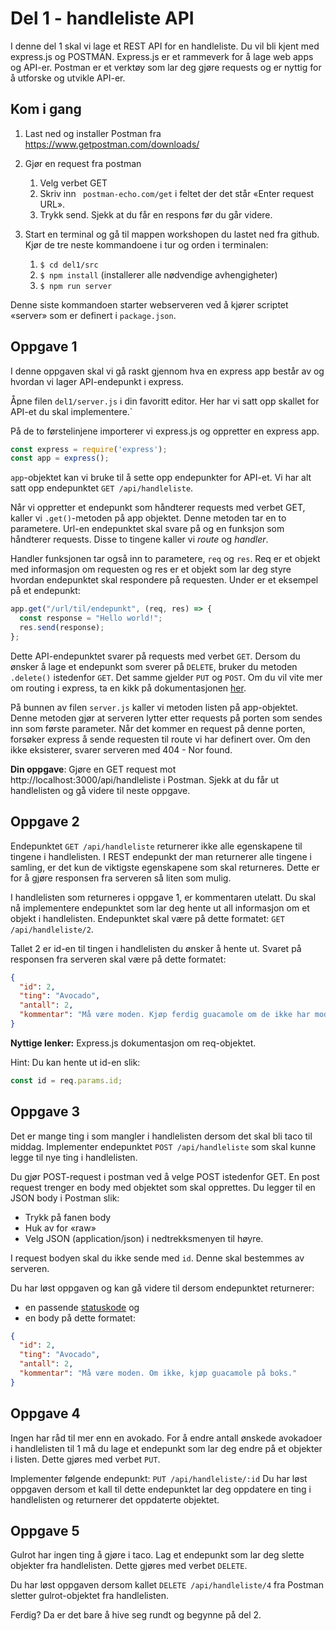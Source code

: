# Del 1 - handleliste API
I denne del 1 skal vi lage et REST API for en handleliste. Du vil bli kjent med express.js og POSTMAN. Express.js er et rammeverk for å lage web apps og API-er. Postman er et verktøy som lar deg gjøre requests og er nyttig for å utforske og utvikle API-er.

## Kom i gang
1.	Last ned og installer Postman fra https://www.getpostman.com/downloads/ 
2.	Gjør en request fra postman
    1.	Velg verbet GET
    2. Skriv inn ` postman-echo.com/get` i feltet der det står «Enter request URL».
    3. Trykk send. Sjekk at du får en respons før du går videre.
 
3.	Start en terminal og gå til mappen workshopen du lastet ned fra github. Kjør de tre neste kommandoene i tur og orden i terminalen:
    1.	`$ cd del1/src`
    2.	`$ npm install` (installerer alle nødvendige avhengigheter)
    3.	`$ npm run server` 

Denne siste kommandoen starter webserveren ved å kjører scriptet «server» som er definert i `package.json`.

## Oppgave 1
I denne oppgaven skal vi gå raskt gjennom hva en express app består av og hvordan vi lager API-endepunkt i express.

Åpne filen `del1/server.js` i din favoritt editor. Her har vi satt opp skallet for API-et du skal implementere.`

På de to førstelinjene importerer vi express.js og oppretter en express app.
```js
const express = require('express');
const app = express();
```

`app`-objektet kan vi bruke til å sette opp endepunkter for API-et. Vi har alt satt opp endepunktet `GET /api/handleliste`.

Når vi oppretter et endepunkt som håndterer requests med verbet GET, kaller vi `.get()`-metoden på app objektet. Denne metoden tar en to parametere. Url-en endepunktet skal svare på og en funksjon som håndterer requests. Disse to tingene kaller vi _route_ og _handler_. 

Handler funksjonen tar også inn to parametere, `req` og `res`. Req er et objekt med informasjon om requesten og res er et objekt som lar deg styre hvordan endepunktet skal respondere på requesten. Under er et eksempel på et endepunkt:
```js
app.get("/url/til/endepunkt", (req, res) => {
  const response = "Hello world!";
  res.send(response);
};
```

Dette API-endepunktet svarer på requests med verbet `GET`. Dersom du ønsker å lage et endepunkt som sverer på `DELETE`, bruker du metoden `.delete()` istedenfor `GET`. Det samme gjelder `PUT` og `POST`. Om du vil vite mer om routing i express, ta en kikk på dokumentasjonen [her](https://expressjs.com/en/starter/basic-routing.html).


På bunnen av filen `server.js` kaller vi metoden listen på app-objektet. Denne metoden gjør at serveren lytter etter requests på porten som sendes inn som første parameter. Når det kommer en request på denne porten, forsøker express å sende requesten til route vi har definert over. Om den ikke eksisterer, svarer serveren med 404 - Nor found.

**Din oppgave**: 
Gjøre en GET request mot http://localhost:3000/api/handleliste i Postman. Sjekk at du får ut handlelisten og gå videre til neste oppgave.

## Oppgave 2
Endepunktet `GET /api/handleliste` returnerer ikke alle egenskapene til tingene i handlelisten. I REST endepunkt der man returnerer alle tingene i samling, er det kun de viktigste egenskapene som skal returneres. Dette er for å gjøre responsen fra serveren så liten som mulig. 

I handlelisten som returneres i oppgave 1, er kommentaren utelatt. Du skal nå implementere endepunktet som lar deg hente ut all informasjon om et objekt i handlelisten.
Endepunktet skal være på dette formatet: ```GET /api/handleliste/2```.

Tallet 2 er id-en til tingen i handlelisten du ønsker å hente ut. Svaret på responsen fra serveren skal være på dette formatet:
```json
{
  "id": 2,
  "ting": "Avocado",
  "antall": 2,
  "kommentar": "Må være moden. Kjøp ferdig guacamole om de ikke har modne avocadoer."
}
```

**Nyttige lenker:**
Express.js dokumentasjon om req-objektet.

Hint: Du kan hente ut id-en slik:
```js
const id = req.params.id;
```

## Oppgave 3
Det er mange ting i som mangler i handlelisten dersom det skal bli taco til middag. Implementer endepunktet `POST /api/handleliste` som skal kunne legge til nye ting i handlelisten.

Du gjør POST-request i postman ved å velge POST  istedenfor GET. En post request trenger en body med objektet som skal opprettes. Du legger til en JSON body i Postman slik:
-	Trykk på fanen body
-	Huk av for «raw» 
-	Velg JSON (application/json) i nedtrekksmenyen til høyre. 

I request bodyen skal du ikke sende med `id`. Denne skal bestemmes av serveren. 

Du har løst oppgaven og kan gå videre til dersom endepunktet returnerer:
-	en passende [statuskode](https://restfulapi.net/http-status-codes/) og
-	en body på dette formatet:
```json
{
  "id": 2,
  "ting": "Avocado",
  "antall": 2,
  "kommentar": "Må være moden. Om ikke, kjøp guacamole på boks."
}
```

## Oppgave 4
Ingen har råd til mer enn en avokado. For å endre antall ønskede avokadoer i handlelisten til 1 må du lage et endepunkt som lar deg endre på et objekter i listen. Dette gjøres med verbet `PUT`.

Implementer følgende endepunkt:
```PUT /api/handleliste/:id```
Du har løst oppgaven dersom et kall til dette endepunktet lar deg oppdatere en ting i handlelisten og returnerer det oppdaterte objektet.

## Oppgave 5
Gulrot har ingen ting å gjøre i taco. Lag et endepunkt som lar deg slette objekter fra handlelisten. Dette gjøres med verbet `DELETE`. 

Du har løst oppgaven dersom kallet `DELETE /api/handleliste/4` fra Postman sletter gulrot-objektet fra handlelisten. 

Ferdig? Da er det bare å hive seg rundt og begynne på del 2.
